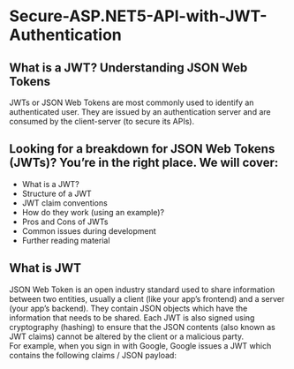 # Secure-ASP.NET5-API-with-JWT-Authentication
## What is a JWT? Understanding JSON Web Tokens 
JWTs or JSON Web Tokens are most commonly used to identify an authenticated user. They are issued by an authentication server and are consumed by the client-server (to secure its APIs).

## Looking for a breakdown for JSON Web Tokens (JWTs)? You’re in the right place. We will cover:

* What is a JWT?
* Structure of a JWT
* JWT claim conventions
* How do they work (using an example)?
* Pros and Cons of JWTs
* Common issues during development
* Further reading material

## What is JWT
JSON Web Token is an open industry standard used to share information between two entities, usually a client (like your app’s frontend) and a server (your app’s backend).
They contain JSON objects which have the information that needs to be shared. Each JWT is also signed using cryptography (hashing) to ensure that the JSON contents (also known as JWT claims) cannot be altered by the client or a malicious party.
<br />
For example, when you sign in with Google, Google issues a JWT which contains the following claims / JSON payload:
